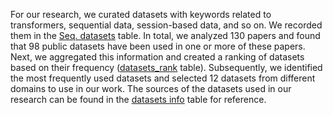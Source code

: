  For our research, we curated datasets with keywords related to transformers, sequential data, session-based data, and so on. We recorded them in the [Seq. datasets](Seq_datasets.xlsx) table. In total, we analyzed 130 papers and found that 98 public datasets have been used in one or more of these papers. Next, we aggregated this information and created a ranking of datasets based on their frequency ([datasets_rank](datasets_rank.xlsx) table). Subsequently, we identified the most frequently used datasets and selected 12
datasets from different domains to use in our work. The sources of the datasets used in our research can be found in the [datasets info](Dataset_info.xlsx)  table for reference.
